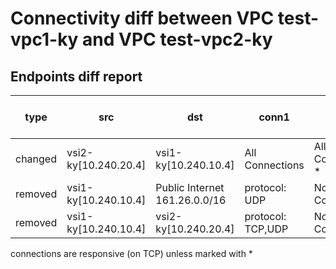 # Connectivity diff between VPC test-vpc1-ky and VPC test-vpc2-ky
## Endpoints diff report
| type | src |  dst | conn1 | conn2 | vsis-diff-info |
|------|-----|------|-------|-------|----------------|
| changed | vsi2-ky[10.240.20.4] | vsi1-ky[10.240.10.4] | All Connections | All Connections *  |  |
| removed | vsi1-ky[10.240.10.4] | Public Internet 161.26.0.0/16 | protocol: UDP | No Connections |  |
| removed | vsi1-ky[10.240.10.4] | vsi2-ky[10.240.20.4] | protocol: TCP,UDP | No Connections |  |

connections are responsive (on TCP) unless marked with *
